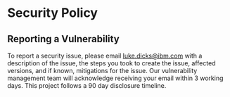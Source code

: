 # Security Policy

## Reporting a Vulnerability

To report a security issue, please email <luke.dicks@ibm.com> with a description of the issue, the steps you took to create the issue, affected versions, and if known, mitigations for the issue. Our vulnerability management team will acknowledge receiving your email within 3 working days. This project follows a 90 day disclosure timeline.
